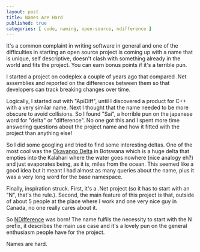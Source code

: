 ```yaml
---
layout: post
title: Names Are Hard
published: true
categories: [ code, naming, open-source, ndifference ]
---
```


It's a common complaint in writing software in general and one of the difficulties 
in starting an open source project is coming up with a name that is unique, 
self descriptive, doesn't clash with something already in the world and 
fits the project. You can earn bonus points if it's a terrible pun.

I started a project on codeplex a couple of years ago that compared .Net assemblies
and reported on the differences between them so that developers can track breaking
changes over time. 

Logically, I started out with "ApiDiff", until I discovered a product for 
C++ with a very similar name. Next I thought that the name needed to be more 
obscure to avoid collisions. So I found "Sai", a horrible pun on the japanese 
word for "delta" or "difference". No one got this and I spent more time answering
questions about the project name and how it fitted with the project than 
anything else! 

So I did some googling and tried to find some interesting deltas. One of the 
most cool was the [Okavango Delta](http://en.wikipedia.org/wiki/Okavango_Delta)
in Botswana which is a huge delta that empties into the Kalahari where the water 
goes nowhere (nice analogy eh?) and just evaporates being, as it is, miles 
from the ocean. This seemed like a good idea but it meant I had almost as many 
queries about the name, plus it was a very long word for the base namespace.

Finally, inspiration struck. First, it's a .Net project (so it has to start 
with an "N", that's the rule.). Second, the main feature of this project is 
that, outside of about 5 people at the place where I work and one very nice 
guy in Canada, no one really cares about it. 

So [NDifference](http://http://deejaygraham.github.io/ndifference/) was born! 
The name fulfils the necessity to start with the N prefix, it describes 
the main use case and it's a lovely pun on the general enthusiasm people have
for the project. 

Names are hard.
